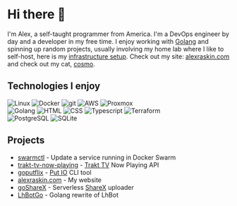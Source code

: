 # Hi there 👋

I'm Alex, a self-taught programmer from America. I'm a DevOps engineer by day and a developer in my free time. I enjoy working with [Golang](https://go.dev/) and spinning up random projects, usually involving my home lab where I like to self-host, here is my [infrastructure setup](https://github.com/alexraskin/infrastructure). Check out my site: [alexraskin.com](https://alexraskin.com) and check out my cat, [cosmo](https://www.cosmothecat.net/). 

## Technologies I enjoy

<p>
  <img alt="Linux" src="https://img.shields.io/badge/-Linux-informational?style=for-the-badge&logo=linux&logoColor=white&color=FCC624" />
  <img alt="Docker" src="https://img.shields.io/badge/-Docker-informational?style=for-the-badge&logo=docker&logoColor=white&color=2496ED" />
  <img alt="git" src="https://img.shields.io/badge/-Git-informational?style=for-the-badge&logo=git&logoColor=white&color=F05032" />
  <img alt="AWS" src="https://img.shields.io/badge/-AWS-informational?style=for-the-badge&logo=amazonwebservices&logoColor=white&color=232F3E" />
  <img alt="Proxmox" src="https://img.shields.io/badge/-Proxmox-informational?style=for-the-badge&logo=proxmox&logoColor=white&color=E57000" />
  <br />

  <img alt="Golang" src="https://img.shields.io/badge/-Golang-informational?style=for-the-badge&logo=go&logoColor=white&color=00ADD8" />
  <img alt="HTML" src="https://img.shields.io/badge/-HTML-informational?style=for-the-badge&logo=html5&logoColor=white&color=E34F26" />
  <img alt="CSS" src="https://img.shields.io/badge/-CSS-informational?style=for-the-badge&logo=css3&logoColor=white&color=1572B6" />
  <img alt="Typescript" src="https://img.shields.io/badge/-Typescript-informational?style=for-the-badge&logo=typescript&logoColor=white&color=3178C6" />
  <img alt="Terraform" src="https://img.shields.io/badge/-Terraform-informational?style=for-the-badge&logo=terraform&logoColor=white&color=7B42BC" />
  <br />
  
  <img alt="PostgreSQL" src="https://img.shields.io/badge/-PostgreSQL-informational?style=for-the-badge&logo=postgresql&logoColor=white&color=4169E1" />
  <img alt="SQLite" src="https://img.shields.io/badge/-SQLite-informational?style=for-the-badge&logo=sqlite&logoColor=white&color=47A248" />
</p>

## Projects

* [swarmctl](https://github.com/alexraskin/swarmctl) - Update a service running in Docker Swarm
* [trakt-tv-now-playing](https://github.com/alexraskin/trakt-tv-now-playing) - [Trakt TV](https://trakt.tv/) Now Playing API
* [goputflix](https://github.com/alexraskin/goputflix) - [Put IO](https://put.io) CLI tool
* [alexraskin.com](https://github.com/alexraskin/alexraskin.com) - My website
* [goShareX](https://github.com/alexraskin/goShareX) - Serverless [ShareX](https://getsharex.com/) uploader
* [LhBotGo](https://github.com/alexraskin/LhBotGo) - Golang rewrite of LhBot
